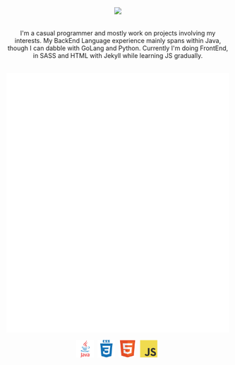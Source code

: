 <div align="center">
  <img src="https://discord.c99.nl/widget/theme-4/690921175538204723.png" width="300"/>
</div>
<br>
<p align="center">I'm a casual programmer and mostly work on projects involving my interests. My BackEnd Language experience mainly spans within Java, though I can dabble with GoLang and Python. Currently I'm doing FrontEnd, in SASS and HTML with Jekyll while learning JS gradually.</p>
<br>
<div align="center">
<a href="https://0xhannyu.github.io/hannyu/">
  <img align= "center" src="https://raw.githubusercontent.com/0xhannyu/0xhannyu/master/generated/languages.svg#gh-dark-mode-only"/>
  <img align= "center" src="https://raw.githubusercontent.com/0xhannyu/0xhannyu/master/generated/overview.svg#gh-dark-mode-only"/>
</a>
</div>
<br>
<div  align="center">
  <img src="https://github.com/devicons/devicon/blob/master/icons/java/java-original-wordmark.svg" title="Java" alt="Java" width="40" height="40"/>&nbsp;
  <img src="https://github.com/devicons/devicon/blob/master/icons/css3/css3-plain-wordmark.svg"  title="CSS3" alt="CSS" width="40" height="40"/>&nbsp;
  <img src="https://github.com/devicons/devicon/blob/master/icons/html5/html5-original.svg" title="HTML5" alt="HTML" width="40" height="40"/>&nbsp;
  <img src="https://github.com/devicons/devicon/blob/master/icons/javascript/javascript-original.svg" title="JavaScript" alt="JavaScript" width="40" height="40"/>&nbsp;
</div>
